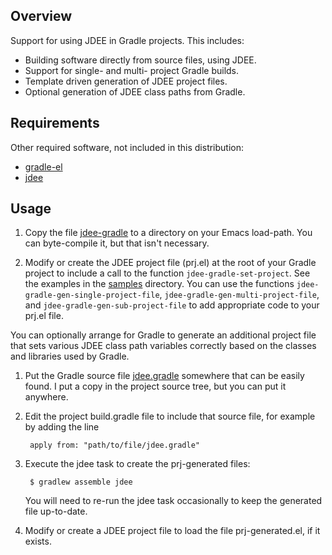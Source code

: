 ## Overview

Support for using JDEE in Gradle projects.
This includes:

  * Building software directly from source files, using JDEE.
  * Support for single- and multi- project Gradle builds.
  * Template driven generation of JDEE project files.
  * Optional generation of JDEE class paths from Gradle.


## Requirements

Other required software, not included in this distribution:

  * [gradle-el](https://github.com/vhallac/gradle-el)
  * [jdee](https://github.com/jdee-emacs/jdee)


## Usage

1. Copy the file [jdee-gradle](lisp/jdee-gradle.el) to a directory on your Emacs load-path.
   You can byte-compile it, but that isn't necessary.

1. Modify or create the JDEE project file (prj.el) at the root of your Gradle project
   to include a call to the function `jdee-gradle-set-project`.
   See the examples in the [samples](samples) directory.
   You can use the functions `jdee-gradle-gen-single-project-file`, `jdee-gradle-gen-multi-project-file`,
   and `jdee-gradle-gen-sub-project-file` to add appropriate code to your prj.el file.

You can optionally arrange for Gradle to generate an additional project file that sets various JDEE
class path variables correctly based on the classes and libraries used by Gradle.

1. Put the Gradle source file [jdee.gradle](lib/jdee.gradle) somewhere that can be easily found.
   I put a copy in the project source tree, but you can put it anywhere.

1. Edit the project build.gradle file to include that source file, for example by adding the line

        apply from: "path/to/file/jdee.gradle"

1. Execute the jdee task to create the prj-generated files:

        $ gradlew assemble jdee

   You will need to re-run the jdee task occasionally to keep the generated file up-to-date.

1. Modify or create a JDEE project file to load the file prj-generated.el, if it exists.

